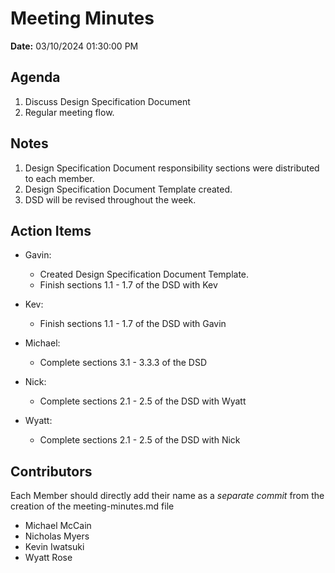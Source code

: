 # Meeting Minutes

**Date:** 03/10/2024 01:30:00 PM

## Agenda

1. Discuss Design Specification Document
2. Regular meeting flow.

## Notes

1. Design Specification Document responsibility sections were distributed to each member.
2. Design Specification Document Template created.
3. DSD will be revised throughout the week.

## Action Items

- Gavin:

  - Created Design Specification Document Template.
  - Finish sections 1.1 - 1.7 of the DSD with Kev

- Kev:

  - Finish sections 1.1 - 1.7 of the DSD with Gavin

- Michael:

  - Complete sections 3.1 - 3.3.3 of the DSD

- Nick:

  - Complete sections 2.1 - 2.5 of the DSD with Wyatt

- Wyatt:

  - Complete sections 2.1 - 2.5 of the DSD with Nick

## Contributors

Each Member should directly add their name as a _separate commit_ from the creation of the meeting-minutes.md file

- Michael McCain
- Nicholas Myers
- Kevin Iwatsuki
- Wyatt Rose

